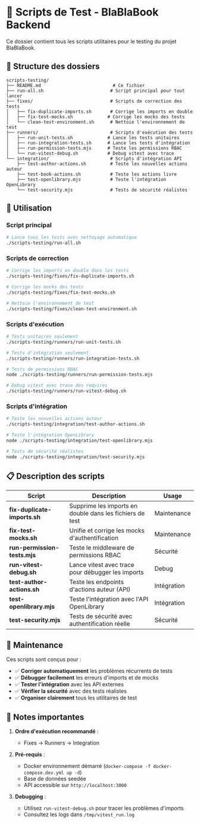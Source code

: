 # 🧪 Scripts de Test - BlaBlaBook Backend

Ce dossier contient tous les scripts utilitaires pour le testing du projet BlaBlaBook.

## 📁 Structure des dossiers

```
scripts-testing/
├── README.md                           # Ce fichier
├── run-all.sh                         # Script principal pour tout lancer
├── fixes/                             # Scripts de correction des tests
│   ├── fix-duplicate-imports.sh       # Corrige les imports en double
│   ├── fix-test-mocks.sh             # Corrige les mocks des tests
│   └── clean-test-environment.sh      # Nettoie l'environnement de test
├── runners/                           # Scripts d'exécution des tests
│   ├── run-unit-tests.sh             # Lance les tests unitaires
│   ├── run-integration-tests.sh      # Lance les tests d'intégration
│   ├── run-permission-tests.mjs      # Teste les permissions RBAC
│   └── run-vitest-debug.sh           # Debug vitest avec trace
└── integration/                       # Scripts d'intégration API
    ├── test-author-actions.sh         # Teste les nouvelles actions auteur
    ├── test-book-actions.sh           # Teste les actions livre
    ├── test-openlibrary.mjs           # Teste l'intégration OpenLibrary
    └── test-security.mjs              # Tests de sécurité réalistes
```

## 🚀 Utilisation

### Script principal
```bash
# Lance tous les tests avec nettoyage automatique
./scripts-testing/run-all.sh
```

### Scripts de correction
```bash
# Corrige les imports en double dans les tests
./scripts-testing/fixes/fix-duplicate-imports.sh

# Corrige les mocks des tests
./scripts-testing/fixes/fix-test-mocks.sh

# Nettoie l'environnement de test
./scripts-testing/fixes/clean-test-environment.sh
```

### Scripts d'exécution
```bash
# Tests unitaires seulement
./scripts-testing/runners/run-unit-tests.sh

# Tests d'intégration seulement  
./scripts-testing/runners/run-integration-tests.sh

# Tests de permissions RBAC
node ./scripts-testing/runners/run-permission-tests.mjs

# Debug vitest avec trace des requires
./scripts-testing/runners/run-vitest-debug.sh
```

### Scripts d'intégration
```bash
# Teste les nouvelles actions auteur
./scripts-testing/integration/test-author-actions.sh

# Teste l'intégration OpenLibrary
node ./scripts-testing/integration/test-openlibrary.mjs

# Tests de sécurité réalistes
node ./scripts-testing/integration/test-security.mjs
```

## 📋 Description des scripts

| Script | Description | Usage |
|--------|-------------|-------|
| **fix-duplicate-imports.sh** | Supprime les imports en double dans les fichiers de test | Maintenance |
| **fix-test-mocks.sh** | Unifie et corrige les mocks d'authentification | Maintenance |
| **run-permission-tests.mjs** | Teste le middleware de permissions RBAC | Sécurité |
| **run-vitest-debug.sh** | Lance vitest avec trace pour débugger les imports | Debug |
| **test-author-actions.sh** | Teste les endpoints d'actions auteur (API) | Intégration |
| **test-openlibrary.mjs** | Teste l'intégration avec l'API OpenLibrary | Intégration |
| **test-security.mjs** | Tests de sécurité avec authentification réelle | Sécurité |

## 🔧 Maintenance

Ces scripts sont conçus pour :
- ✅ **Corriger automatiquement** les problèmes récurrents de tests
- ✅ **Débugger facilement** les erreurs d'imports et de mocks
- ✅ **Tester l'intégration** avec les API externes
- ✅ **Vérifier la sécurité** avec des tests réalistes
- ✅ **Organiser clairement** tous les utilitaires de test

## 📖 Notes importantes

1. **Ordre d'exécution recommandé** :
   - Fixes → Runners → Integration

2. **Pré-requis** :
   - Docker environnement démarré (`docker-compose -f docker-compose.dev.yml up -d`)
   - Base de données seedée
   - API accessible sur `http://localhost:3000`

3. **Debugging** :
   - Utilisez `run-vitest-debug.sh` pour tracer les problèmes d'imports
   - Consultez les logs dans `/tmp/vitest_run.log`
